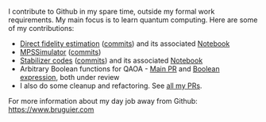 I contribute to Github in my spare time, outside my formal work requirements. My main focus is to learn quantum computing. Here are some of my contributions:
- [Direct fidelity estimation](https://github.com/quantumlib/Cirq/blob/master/examples/direct_fidelity_estimation.py) ([commits](https://github.com/quantumlib/Cirq/commits/master/examples/direct_fidelity_estimation.py)) and its associated [Notebook](https://github.com/quantumlib/Cirq/blob/master/examples/direct_fidelity_estimation.ipynb)
- [MPSSimulator](https://github.com/quantumlib/Cirq/blob/master/cirq-core/cirq/contrib/quimb/mps_simulator.py) ([commits](https://github.com/quantumlib/Cirq/commits/master/cirq/contrib/quimb/mps_simulator.py))
- [Stabilizer codes](https://github.com/quantumlib/Cirq/blob/master/examples/stabilizer_code.py) ([commits](https://github.com/quantumlib/Cirq/commits/master/examples/stabilizer_code.py)) and its associated [Notebook](https://github.com/quantumlib/Cirq/blob/master/examples/stabilizer_code.ipynb)
- Arbitrary Boolean functions for QAOA - [Main PR](https://github.com/quantumlib/Cirq/pull/3989) and [Boolean expression](https://github.com/quantumlib/Cirq/pull/3989), both under review
- I also do some cleanup and refactoring. See [all my PRs](https://github.com/search?l=&o=desc&q=author%3Atonybruguier-google+author%3Atonybruguier&s=created&type=Issues).

For more information about my day job away from Github: https://www.bruguier.com
